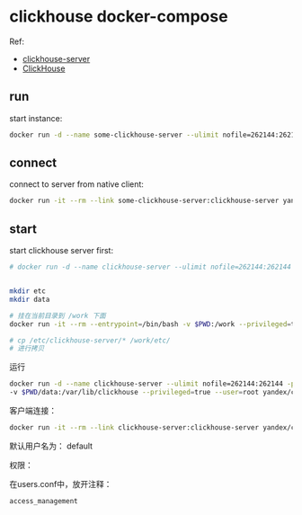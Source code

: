 # clickhouse docker-compose

Ref:

  - [clickhouse-server](https://hub.docker.com/r/yandex/clickhouse-server/)
  - [ClickHouse](https://github.com/ClickHouse/ClickHouse/blob/master/docker-compose.yml)


## run

start instance:

```bash
docker run -d --name some-clickhouse-server --ulimit nofile=262144:262144 yandex/clickhouse-server
```

## connect

connect to server from native client:

```bash
docker run -it --rm --link some-clickhouse-server:clickhouse-server yandex/clickhouse-client --host clickhouse-server
```


## start

start clickhouse server first:

```bash
# docker run -d --name clickhouse-server --ulimit nofile=262144:262144 -p 9000:9000 yandex/clickhouse-server


mkdir etc
mkdir data

# 挂在当前目录到 /work 下面
docker run -it --rm --entrypoint=/bin/bash -v $PWD:/work --privileged=true --user=root yandex/clickhouse-server

# cp /etc/clickhouse-server/* /work/etc/
# 进行拷贝

```


运行

```bash
docker run -d --name clickhouse-server --ulimit nofile=262144:262144 -p 9000:9000 -p 8123:8123 -p 9009:9009 -v $PWD/etc:/etc/clickhouse-server \
-v $PWD/data:/var/lib/clickhouse --privileged=true --user=root yandex/clickhouse-server
```


客户端连接：

```bash
docker run -it --rm --link clickhouse-server:clickhouse-server yandex/clickhouse-client --host clickhouse-server --password
```

默认用户名为：
default


权限：

在users.conf中，放开注释：

```bash
access_management 
```





